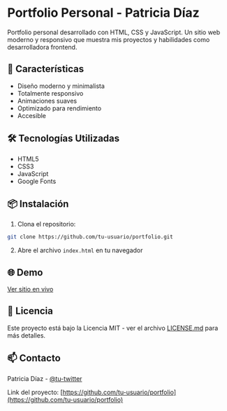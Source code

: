# Portfolio Personal - Patricia Díaz

Portfolio personal desarrollado con HTML, CSS y JavaScript. Un sitio web moderno y responsivo que muestra mis proyectos y habilidades como desarrolladora frontend.

## 🚀 Características

- Diseño moderno y minimalista
- Totalmente responsivo
- Animaciones suaves
- Optimizado para rendimiento
- Accesible

## 🛠️ Tecnologías Utilizadas

- HTML5
- CSS3
- JavaScript
- Google Fonts

## 📦 Instalación

1. Clona el repositorio:
```bash
git clone https://github.com/tu-usuario/portfolio.git
```

2. Abre el archivo `index.html` en tu navegador

## 🌐 Demo

[Ver sitio en vivo](https://tu-dominio.com)

## 📝 Licencia

Este proyecto está bajo la Licencia MIT - ver el archivo [LICENSE.md](LICENSE.md) para más detalles.

## 📫 Contacto

Patricia Díaz - [@tu-twitter](https://twitter.com/tu-twitter)

Link del proyecto: [https://github.com/tu-usuario/portfolio](https://github.com/tu-usuario/portfolio) 